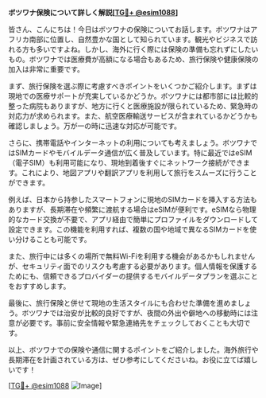 **ボツワナ保険について詳しく解説[[TG💪+ @esim1088](https://t.me/s/esim1088)]**

皆さん、こんにちは！今日はボツワナの保険についてお話します。ボツワナはアフリカ南部に位置し、自然豊かな国として知られています。観光やビジネスで訪れる方も多いですよね。しかし、海外に行く際には保険の準備も忘れずにしたいもの。ボツワナでは医療費が高額になる場合もあるため、旅行保険や健康保険の加入は非常に重要です。

まず、旅行保険を選ぶ際に考慮すべきポイントをいくつかご紹介します。まずは現地での医療サポートが充実しているかどうか。ボツワナには都市部には比較的整った病院もありますが、地方に行くと医療施設が限られているため、緊急時の対応力が求められます。また、航空医療輸送サービスが含まれているかどうかも確認しましょう。万が一の時に迅速な対応が可能です。

さらに、携帯電話やインターネットの利用についても考えましょう。ボツワナではSIMカードやモバイルデータ通信が広く普及しています。特に最近ではeSIM（電子SIM）も利用可能になり、現地到着後すぐにネットワーク接続ができます。これにより、地図アプリや翻訳アプリを利用して旅行をスムーズに行うことができます。

例えば、日本から持参したスマートフォンに現地のSIMカードを挿入する方法もありますが、長期滞在や頻繁に渡航する場合はeSIMが便利です。eSIMなら物理的なカード交換が不要で、アプリ経由で簡単にプロファイルをダウンロードして設定できます。この機能を利用すれば、複数の国や地域で異なるSIMカードを使い分けることも可能です。

また、旅行中には多くの場所で無料Wi-Fiを利用する機会があるかもしれませんが、セキュリティ面でのリスクも考慮する必要があります。個人情報を保護するためにも、信頼できるプロバイダーの提供するモバイルデータプランを選ぶことをおすすめします。

最後に、旅行保険と併せて現地の生活スタイルにも合わせた準備を進めましょう。ボツワナでは治安が比較的良好ですが、夜間の外出や僻地への移動時には注意が必要です。事前に安全情報や緊急連絡先をチェックしておくことも大切です。

以上、ボツワナでの保険や通信に関するポイントをご紹介しました。海外旅行や長期滞在を計画されている方は、ぜひ参考にしてくださいね。お役に立てば嬉しいです！

[[TG💪+ @esim1088](https://t.me/s/esim1088) ![Image](https://i.postimg.cc/Y0z9fWf4/image.png)]